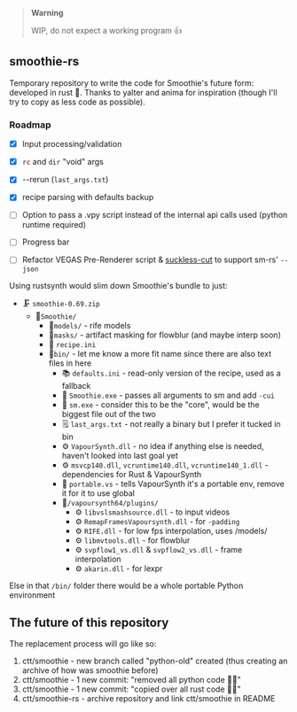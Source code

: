 > **Warning**
>
> WIP, do not expect a working program 👍

## smoothie-rs

Temporary repository to write the code for Smoothie's future form: developed in rust 🦀.
Thanks to yalter and anima for inspiration (though I'll try to copy as less code as possible).

### Roadmap

- [X] Input processing/validation
- [X] ``rc`` and `dir` "void" args
- [X] --rerun (`last_args.txt`)
- [X] recipe parsing with defaults backup
- [ ] Option to pass a .vpy script instead of the internal api calls used (python runtime required)
- [ ] Progress bar 
- [ ] Refactor VEGAS Pre-Renderer script & [suckless-cut](https://github.com/couleur-tweak-tips/suckless-cut) to support sm-rs' ``--json``


Using rustsynth would slim down Smoothie's bundle to just:

- 🗜 `smoothie-0.69.zip`
    - 📂``Smoothie/``
        - 📂``models/`` - rife models
        - 📂``masks/`` - artifact masking for flowblur (and maybe interp soon)
        - 📝 ``recipe.ini``
        - 📂``bin/`` - let me know a more fit name since there are also text files in here
            - 📚 ``defaults.ini`` - read-only version of the recipe, used as a fallback
            - 🧋 ``Smoothie.exe`` - passes all arguments to sm and add `-cui`
            - 💾 ``sm.exe`` - consider this to be the "core", would be the biggest file out of the two
            - 🗒 ``last_args.txt`` - not really a binary but I prefer it tucked in bin
            - ⚙ `VapourSynth.dll` - no idea if anything else is needed, haven't looked into last goal yet
            - ⚙ `msvcp140.dll`, `vcruntime140.dll`, `vcruntime140_1.dll` - dependencies for Rust & VapourSynth
            - 📝 `portable.vs` - tells VapourSynth it's a portable env, remove it for it to use global
            - 📂``/vapoursynth64/plugins/``
                - ⚙ ``libvslsmashsource.dll`` - to input videos
                - ⚙ ``RemapFramesVapoursynth.dll`` - for `-padding`
                - ⚙ ``RIFE.dll`` - for low fps interpolation, uses /models/
                - ⚙ ``libmvtools.dll`` - for flowblur
                - ⚙ ``svpflow1_vs.dll`` & ``svpflow2_vs.dll`` - frame interpolation
                - ⚙ ``akarin.dll`` - for lexpr

Else in that ``/bin/`` folder there would be a whole portable Python environment

## The future of this repository

The replacement process will go like so:

1. ctt/smoothie - new branch called "python-old" created (thus creating an archive of how was smoothie before)
2. ctt/smoothie - 1 new commit: "removed all python code 🐍❌"
3. ctt/smoothie - 1 new commit: "copied over all rust code 🦀🦀"
4. ctt/smoothie-rs - archive repository and link ctt/smoothie in README
